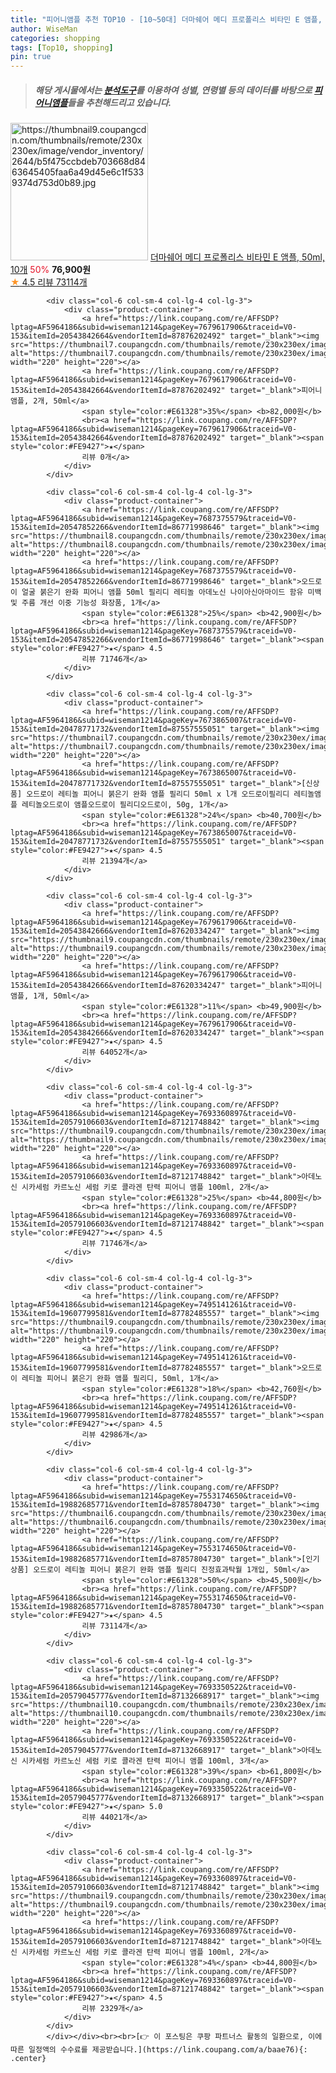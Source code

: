 ```yaml
---
title: "피어니앰플 추천 TOP10 - [10~50대] 더마쉐어 메디 프로폴리스 비타민 E 앰플, 50ml, 10개"
author: WiseMan
categories: shopping
tags: [Top10, shopping]
pin: true
---
```


> ##### 해당 게시물에서는 [**분석도구**](https://itemscout.io/)를 이용하여 **성별**, **연령별** 등의 데이터를 바탕으로 [**피어니앰플**](https://link.coupang.com/a/baae76)들을 추천해드리고 있습니다.
<div class="container"><div class="row">
            <div class="col-6 col-sm-4 col-lg-4 col-lg-3">
                <div class="product-container">
                    <a href="https://link.coupang.com/re/AFFSDP?lptag=AF5964186&subid=wiseman1214&pageKey=6717005203&traceid=V0-153&itemId=18757782191&vendorItemId=83185801539" target="_blank"><img src="https://thumbnail9.coupangcdn.com/thumbnails/remote/230x230ex/image/vendor_inventory/2644/b5f475ccbdeb703668d8463645405faa6a49d45e6c1f5339374d753d0b89.jpg" alt="https://thumbnail9.coupangcdn.com/thumbnails/remote/230x230ex/image/vendor_inventory/2644/b5f475ccbdeb703668d8463645405faa6a49d45e6c1f5339374d753d0b89.jpg" width="220" height="220"></a>
                    <a href="https://link.coupang.com/re/AFFSDP?lptag=AF5964186&subid=wiseman1214&pageKey=6717005203&traceid=V0-153&itemId=18757782191&vendorItemId=83185801539" target="_blank">더마쉐어 메디 프로폴리스 비타민 E 앰플, 50ml, 10개</a>
                    <span style="color:#E61328">50%</span> <b>76,900원</b>
                    <br><a href="https://link.coupang.com/re/AFFSDP?lptag=AF5964186&subid=wiseman1214&pageKey=6717005203&traceid=V0-153&itemId=18757782191&vendorItemId=83185801539" target="_blank"><span style="color:#FE9427">★</span> 4.5
                    리뷰 73114개</a>
                </div>
            </div>
            
            <div class="col-6 col-sm-4 col-lg-4 col-lg-3">
                <div class="product-container">
                    <a href="https://link.coupang.com/re/AFFSDP?lptag=AF5964186&subid=wiseman1214&pageKey=7679617906&traceid=V0-153&itemId=20543842664&vendorItemId=87876202492" target="_blank"><img src="https://thumbnail7.coupangcdn.com/thumbnails/remote/230x230ex/image/vendor_inventory/330e/9617f8629b167a4119afc21312a98ccc14788c484d6b79f8ff1c0f9276b6.png" alt="https://thumbnail7.coupangcdn.com/thumbnails/remote/230x230ex/image/vendor_inventory/330e/9617f8629b167a4119afc21312a98ccc14788c484d6b79f8ff1c0f9276b6.png" width="220" height="220"></a>
                    <a href="https://link.coupang.com/re/AFFSDP?lptag=AF5964186&subid=wiseman1214&pageKey=7679617906&traceid=V0-153&itemId=20543842664&vendorItemId=87876202492" target="_blank">피어니 앰플, 2개, 50ml</a>
                    <span style="color:#E61328">35%</span> <b>82,000원</b>
                    <br><a href="https://link.coupang.com/re/AFFSDP?lptag=AF5964186&subid=wiseman1214&pageKey=7679617906&traceid=V0-153&itemId=20543842664&vendorItemId=87876202492" target="_blank"><span style="color:#FE9427">★</span> 
                    리뷰 0개</a>
                </div>
            </div>
            
            <div class="col-6 col-sm-4 col-lg-4 col-lg-3">
                <div class="product-container">
                    <a href="https://link.coupang.com/re/AFFSDP?lptag=AF5964186&subid=wiseman1214&pageKey=7687375579&traceid=V0-153&itemId=20547852266&vendorItemId=86771998646" target="_blank"><img src="https://thumbnail8.coupangcdn.com/thumbnails/remote/230x230ex/image/vendor_inventory/051f/b1035cd28c2afd05b8eb000312fab03e8a81653c8587eea9de61e9e54b49.jpg" alt="https://thumbnail8.coupangcdn.com/thumbnails/remote/230x230ex/image/vendor_inventory/051f/b1035cd28c2afd05b8eb000312fab03e8a81653c8587eea9de61e9e54b49.jpg" width="220" height="220"></a>
                    <a href="https://link.coupang.com/re/AFFSDP?lptag=AF5964186&subid=wiseman1214&pageKey=7687375579&traceid=V0-153&itemId=20547852266&vendorItemId=86771998646" target="_blank">오드로이 얼굴 붉은기 완화 피어니 앰플 50ml 필리디 레티놀 아데노신 나이아신아마이드 함유 미백 및 주름 개선 이중 기능성 화장품, 1개</a>
                    <span style="color:#E61328">25%</span> <b>42,900원</b>
                    <br><a href="https://link.coupang.com/re/AFFSDP?lptag=AF5964186&subid=wiseman1214&pageKey=7687375579&traceid=V0-153&itemId=20547852266&vendorItemId=86771998646" target="_blank"><span style="color:#FE9427">★</span> 4.5
                    리뷰 71746개</a>
                </div>
            </div>
            
            <div class="col-6 col-sm-4 col-lg-4 col-lg-3">
                <div class="product-container">
                    <a href="https://link.coupang.com/re/AFFSDP?lptag=AF5964186&subid=wiseman1214&pageKey=7673865007&traceid=V0-153&itemId=20478771732&vendorItemId=87557555051" target="_blank"><img src="https://thumbnail7.coupangcdn.com/thumbnails/remote/230x230ex/image/vendor_inventory/c610/42f9e602eaf12ad0de52e621a3b9bba0ad7dc2776d3fe56b19e2c2f6751e.png" alt="https://thumbnail7.coupangcdn.com/thumbnails/remote/230x230ex/image/vendor_inventory/c610/42f9e602eaf12ad0de52e621a3b9bba0ad7dc2776d3fe56b19e2c2f6751e.png" width="220" height="220"></a>
                    <a href="https://link.coupang.com/re/AFFSDP?lptag=AF5964186&subid=wiseman1214&pageKey=7673865007&traceid=V0-153&itemId=20478771732&vendorItemId=87557555051" target="_blank">[신상품] 오드로이 레티놀 피어니 붉은기 완화 앰플 필리디 50ml x l개 오드로이필리디 레티놀앰플 레티놀오드로이 앰플오드로이 필리디오드로이, 50g, 1개</a>
                    <span style="color:#E61328">24%</span> <b>40,700원</b>
                    <br><a href="https://link.coupang.com/re/AFFSDP?lptag=AF5964186&subid=wiseman1214&pageKey=7673865007&traceid=V0-153&itemId=20478771732&vendorItemId=87557555051" target="_blank"><span style="color:#FE9427">★</span> 4.5
                    리뷰 21394개</a>
                </div>
            </div>
            
            <div class="col-6 col-sm-4 col-lg-4 col-lg-3">
                <div class="product-container">
                    <a href="https://link.coupang.com/re/AFFSDP?lptag=AF5964186&subid=wiseman1214&pageKey=7679617906&traceid=V0-153&itemId=20543842666&vendorItemId=87620334247" target="_blank"><img src="https://thumbnail9.coupangcdn.com/thumbnails/remote/230x230ex/image/vendor_inventory/e0eb/01ad873c49ae0f5752da5258bf09b9e3f472ba4ec7c7c8ce622dc5e3b329.png" alt="https://thumbnail9.coupangcdn.com/thumbnails/remote/230x230ex/image/vendor_inventory/e0eb/01ad873c49ae0f5752da5258bf09b9e3f472ba4ec7c7c8ce622dc5e3b329.png" width="220" height="220"></a>
                    <a href="https://link.coupang.com/re/AFFSDP?lptag=AF5964186&subid=wiseman1214&pageKey=7679617906&traceid=V0-153&itemId=20543842666&vendorItemId=87620334247" target="_blank">피어니 앰플, 1개, 50ml</a>
                    <span style="color:#E61328">11%</span> <b>49,900원</b>
                    <br><a href="https://link.coupang.com/re/AFFSDP?lptag=AF5964186&subid=wiseman1214&pageKey=7679617906&traceid=V0-153&itemId=20543842666&vendorItemId=87620334247" target="_blank"><span style="color:#FE9427">★</span> 4.5
                    리뷰 64052개</a>
                </div>
            </div>
            
            <div class="col-6 col-sm-4 col-lg-4 col-lg-3">
                <div class="product-container">
                    <a href="https://link.coupang.com/re/AFFSDP?lptag=AF5964186&subid=wiseman1214&pageKey=7693360897&traceid=V0-153&itemId=20579106603&vendorItemId=87121748842" target="_blank"><img src="https://thumbnail9.coupangcdn.com/thumbnails/remote/230x230ex/image/vendor_inventory/289b/31a3ae2e80669dc4dd6c44332d0f4a69f828a421a2d08b4a9c8eb96f9618.png" alt="https://thumbnail9.coupangcdn.com/thumbnails/remote/230x230ex/image/vendor_inventory/289b/31a3ae2e80669dc4dd6c44332d0f4a69f828a421a2d08b4a9c8eb96f9618.png" width="220" height="220"></a>
                    <a href="https://link.coupang.com/re/AFFSDP?lptag=AF5964186&subid=wiseman1214&pageKey=7693360897&traceid=V0-153&itemId=20579106603&vendorItemId=87121748842" target="_blank">아데노신 시카세럼 카르노신 세럼 키로 콜라겐 탄력 피어니 앰플 100ml, 2개</a>
                    <span style="color:#E61328">25%</span> <b>44,800원</b>
                    <br><a href="https://link.coupang.com/re/AFFSDP?lptag=AF5964186&subid=wiseman1214&pageKey=7693360897&traceid=V0-153&itemId=20579106603&vendorItemId=87121748842" target="_blank"><span style="color:#FE9427">★</span> 4.5
                    리뷰 71746개</a>
                </div>
            </div>
            
            <div class="col-6 col-sm-4 col-lg-4 col-lg-3">
                <div class="product-container">
                    <a href="https://link.coupang.com/re/AFFSDP?lptag=AF5964186&subid=wiseman1214&pageKey=7495141261&traceid=V0-153&itemId=19607799581&vendorItemId=87782485557" target="_blank"><img src="https://thumbnail9.coupangcdn.com/thumbnails/remote/230x230ex/image/vendor_inventory/772e/935fba423e221c151dcee73e120e4e4044c7f923a1872f6835356eddbde4.JPG" alt="https://thumbnail9.coupangcdn.com/thumbnails/remote/230x230ex/image/vendor_inventory/772e/935fba423e221c151dcee73e120e4e4044c7f923a1872f6835356eddbde4.JPG" width="220" height="220"></a>
                    <a href="https://link.coupang.com/re/AFFSDP?lptag=AF5964186&subid=wiseman1214&pageKey=7495141261&traceid=V0-153&itemId=19607799581&vendorItemId=87782485557" target="_blank">오드로이 레티놀 피어니 붉은기 완화 앰플 필리디, 50ml, 1개</a>
                    <span style="color:#E61328">18%</span> <b>42,760원</b>
                    <br><a href="https://link.coupang.com/re/AFFSDP?lptag=AF5964186&subid=wiseman1214&pageKey=7495141261&traceid=V0-153&itemId=19607799581&vendorItemId=87782485557" target="_blank"><span style="color:#FE9427">★</span> 4.5
                    리뷰 42986개</a>
                </div>
            </div>
            
            <div class="col-6 col-sm-4 col-lg-4 col-lg-3">
                <div class="product-container">
                    <a href="https://link.coupang.com/re/AFFSDP?lptag=AF5964186&subid=wiseman1214&pageKey=7553174650&traceid=V0-153&itemId=19882685771&vendorItemId=87857804730" target="_blank"><img src="https://thumbnail6.coupangcdn.com/thumbnails/remote/230x230ex/image/vendor_inventory/4f90/d01d0768e002a85ba42e55a82e63bf4360193d5b63836db69d1de2babecb.png" alt="https://thumbnail6.coupangcdn.com/thumbnails/remote/230x230ex/image/vendor_inventory/4f90/d01d0768e002a85ba42e55a82e63bf4360193d5b63836db69d1de2babecb.png" width="220" height="220"></a>
                    <a href="https://link.coupang.com/re/AFFSDP?lptag=AF5964186&subid=wiseman1214&pageKey=7553174650&traceid=V0-153&itemId=19882685771&vendorItemId=87857804730" target="_blank">[인기상품] 오드로이 레티놀 피어니 붉은기 완화 앰플 필리디 진정효과탁월 1개입, 50ml</a>
                    <span style="color:#E61328">50%</span> <b>45,500원</b>
                    <br><a href="https://link.coupang.com/re/AFFSDP?lptag=AF5964186&subid=wiseman1214&pageKey=7553174650&traceid=V0-153&itemId=19882685771&vendorItemId=87857804730" target="_blank"><span style="color:#FE9427">★</span> 4.5
                    리뷰 73114개</a>
                </div>
            </div>
            
            <div class="col-6 col-sm-4 col-lg-4 col-lg-3">
                <div class="product-container">
                    <a href="https://link.coupang.com/re/AFFSDP?lptag=AF5964186&subid=wiseman1214&pageKey=7693350522&traceid=V0-153&itemId=20579045777&vendorItemId=87132668917" target="_blank"><img src="https://thumbnail10.coupangcdn.com/thumbnails/remote/230x230ex/image/vendor_inventory/302f/475a8b147f79b50f1fa7b2aecdad7e9b67376779e5763da69f8e5ba6099c.png" alt="https://thumbnail10.coupangcdn.com/thumbnails/remote/230x230ex/image/vendor_inventory/302f/475a8b147f79b50f1fa7b2aecdad7e9b67376779e5763da69f8e5ba6099c.png" width="220" height="220"></a>
                    <a href="https://link.coupang.com/re/AFFSDP?lptag=AF5964186&subid=wiseman1214&pageKey=7693350522&traceid=V0-153&itemId=20579045777&vendorItemId=87132668917" target="_blank">아데노신 시카세럼 카르노신 세럼 키로 콜라겐 탄력 피어니 앰플 100ml, 3개</a>
                    <span style="color:#E61328">39%</span> <b>61,800원</b>
                    <br><a href="https://link.coupang.com/re/AFFSDP?lptag=AF5964186&subid=wiseman1214&pageKey=7693350522&traceid=V0-153&itemId=20579045777&vendorItemId=87132668917" target="_blank"><span style="color:#FE9427">★</span> 5.0
                    리뷰 44021개</a>
                </div>
            </div>
            
            <div class="col-6 col-sm-4 col-lg-4 col-lg-3">
                <div class="product-container">
                    <a href="https://link.coupang.com/re/AFFSDP?lptag=AF5964186&subid=wiseman1214&pageKey=7693360897&traceid=V0-153&itemId=20579106603&vendorItemId=87121748842" target="_blank"><img src="https://thumbnail9.coupangcdn.com/thumbnails/remote/230x230ex/image/vendor_inventory/289b/31a3ae2e80669dc4dd6c44332d0f4a69f828a421a2d08b4a9c8eb96f9618.png" alt="https://thumbnail9.coupangcdn.com/thumbnails/remote/230x230ex/image/vendor_inventory/289b/31a3ae2e80669dc4dd6c44332d0f4a69f828a421a2d08b4a9c8eb96f9618.png" width="220" height="220"></a>
                    <a href="https://link.coupang.com/re/AFFSDP?lptag=AF5964186&subid=wiseman1214&pageKey=7693360897&traceid=V0-153&itemId=20579106603&vendorItemId=87121748842" target="_blank">아데노신 시카세럼 카르노신 세럼 키로 콜라겐 탄력 피어니 앰플 100ml, 2개</a>
                    <span style="color:#E61328">4%</span> <b>44,800원</b>
                    <br><a href="https://link.coupang.com/re/AFFSDP?lptag=AF5964186&subid=wiseman1214&pageKey=7693360897&traceid=V0-153&itemId=20579106603&vendorItemId=87121748842" target="_blank"><span style="color:#FE9427">★</span> 4.5
                    리뷰 2329개</a>
                </div>
            </div>
            </div></div><br><br>[👉 이 포스팅은 쿠팡 파트너스 활동의 일환으로, 이에 따른 일정액의 수수료를 제공받습니다.](https://link.coupang.com/a/baae76){: .center}